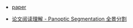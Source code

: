 * [paper](paper/2018-Panoptic%20Segmentation.pdf)


* [论文阅读理解 - Panoptic Segmentation 全景分割](https://blog.csdn.net/zziahgf/article/details/79063398)
